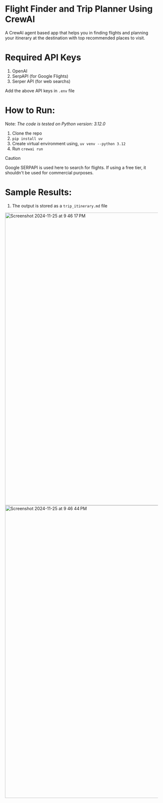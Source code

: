# Flight Finder and Trip Planner Using CrewAI 

A CrewAI agent based app that helps you in finding flights and planning your itinerary at the destination with top recommended places to visit.


# Required API Keys

1. OpenAI
2. SerpAPI (for Google Flights)
3. Serper API (for web searchs)

Add the above API keys in `.env` file

# How to Run:

Note: _The code is tested on Python version: 3.12.0_

1. Clone the repo
2. `pip install uv`
3. Create virtual environment using, `uv venv --python 3.12`
4. Run `crewai run`

> [!CAUTION]
> Google SERPAPI is used here to search for flights. If using a free tier, it shouldn't be used for commercial purposes.


# Sample Results:

1. The output is stored as a `trip_itinerary.md` file

<img width="964" alt="Screenshot 2024-11-25 at 9 46 17 PM" src="https://github.com/user-attachments/assets/98c1ea7c-96b6-453d-8292-c05e05d6dd24">
<img width="964" alt="Screenshot 2024-11-25 at 9 46 44 PM" src="https://github.com/user-attachments/assets/9b4c241d-e750-4000-86ad-53d8ff033938">
